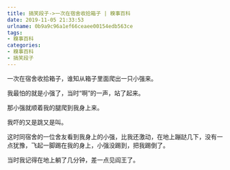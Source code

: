 ```yaml
---
title: 搞笑段子->一次在宿舍收拾箱子 | 糗事百科
date: 2019-11-05 21:33:53
urlname: 0b9a9c96a1ef66ceaee00154edb563ce
tags: 
- 糗事百科
categories:
- 糗事百科
- 搞笑段子
---
```

一次在宿舍收拾箱子，谁知从箱子里面爬出一只小强来。

我最怕的就是小强了，当时“啊”的一声，站了起来。

那小强就顺着我的腿爬到我身上来。

我吓的又是跳又是叫。

这时同宿舍的一位舍友看到我身上的小强，比我还激动，在地上蹦跶几下，没有一点犹豫，飞起一脚踢在我的身上，小强没踢到，把我踢倒了。

当时我记得在地上躺了几分钟，差一点见阎王了。


